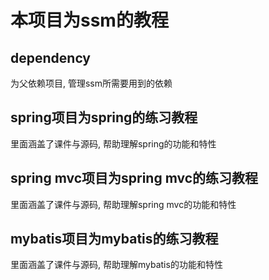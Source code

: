 # 本项目为ssm的教程
## dependency
为父依赖项目, 管理ssm所需要用到的依赖
## spring项目为spring的练习教程
里面涵盖了课件与源码, 帮助理解spring的功能和特性
## spring mvc项目为spring mvc的练习教程
里面涵盖了课件与源码, 帮助理解spring mvc的功能和特性
## mybatis项目为mybatis的练习教程
里面涵盖了课件与源码, 帮助理解mybatis的功能和特性